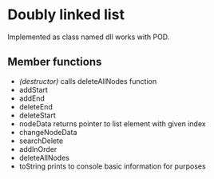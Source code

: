 # Doubly linked list

Implemented as class named dll works with POD.

## Member functions

- *(destructor)* calls deleteAllNodes function
- addStart
- addEnd
- deleteEnd
- deleteStart
- nodeData returns pointer to list element with given index
- changeNodeData
- searchDelete
- addInOrder
- deleteAllNodes
- toString prints to console basic information for purposes
